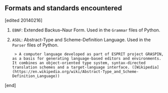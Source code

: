 ## Formats and standards encountered

[edited 20140216]

1. `EBNF`: Extended Backus–Naur Form. Used in the `Grammar` files of Python.
1. `ASDL`: Abstract-Type and Scheme-Definition Language. Used in the `Parser` files of Python.

        > A computer language developed as part of ESPRIT project GRASPIN, as a basis for generating language-based editors and environments. It combines an object-oriented type system, syntax-directed translation schemes and a target-language interface. ([Wikipedia](https://en.wikipedia.org/wiki/Abstract-Type_and_Scheme-Definition_Language))

[end]